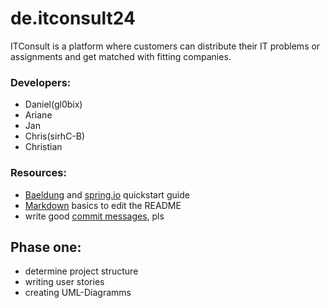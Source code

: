 # de.itconsult24

ITConsult is a platform where customers can distribute their IT problems or assignments and get matched with fitting companies. 

### Developers: 
- Daniel(gl0bix) 
- Ariane
- Jan
- Chris(sirhC-B)
- Christian

### Resources:

 - [Baeldung](https://www.baeldung.com/spring-tutorial) and [spring.io](https://spring.io/quickstart) quickstart guide
 - [Markdown](https://www.markdownguide.org/cheat-sheet) basics to edit the README
 - write good [commit messages](https://chris.beams.io/posts/git-commit/), pls

## Phase one: 

- determine project structure
- writing user stories
- creating UML-Diagramms
